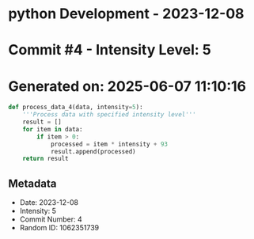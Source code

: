 ﻿# python Development - 2023-12-08
# Commit #4 - Intensity Level: 5
# Generated on: 2025-06-07 11:10:16
```python
def process_data_4(data, intensity=5):
    '''Process data with specified intensity level'''
    result = []
    for item in data:
        if item > 0:
            processed = item * intensity + 93
            result.append(processed)
    return result
```
## Metadata
- Date: 2023-12-08
- Intensity: 5
- Commit Number: 4
- Random ID: 1062351739
